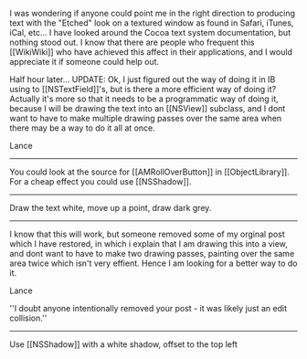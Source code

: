 


I was wondering if anyone could point me in the right direction to producing text with the "Etched" look on a textured window as found in Safari, iTunes, iCal, etc... I have looked around the Cocoa text system documentation, but nothing stood out. I know that there are people who frequent this [[WikiWiki]] who have achieved this affect in their applications, and I would appreciate it if someone could help out.


Half hour later... UPDATE: Ok, I just figured out the way of doing it in IB using to [[NSTextField]]'s, but is there a more efficient way of doing it? Actually it's more so that it needs to be a programmatic way of doing it, because I will be drawing the text into an [[NSView]] subclass, and I dont want to have to make multiple drawing passes over the same area when there may be a way to do it all at once. 

Lance

----

You could look at the source for [[AMRollOverButton]] in [[ObjectLibrary]]. For a cheap effect you could use [[NSShadow]].

----

Draw the text white, move up a point, draw dark grey.

----

I know that this will work, but someone removed some of my orginal post which I have restored,  in which i explain that I am drawing this into a view, and dont want to have to make two drawing passes, painting over the same area twice which isn't very effient. Hence I am looking for a better way to do it.

Lance

''I doubt anyone intentionally removed your post - it was likely just an edit collision.''

----

Use [[NSShadow]] with a white shadow, offset to the top left